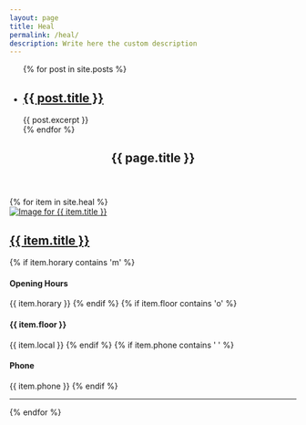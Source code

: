 ```yaml
---
layout: page
title: Heal
permalink: /heal/
description: Write here the custom description
---
```

<ul>
  {% for post in site.posts %}
    <li>
      <h2><a href="{{ post.url }}">{{ post.title }}</a></h2>
      {{ post.excerpt }}
    </li>
  {% endfor %}
</ul>
<section role="content" class="list-bussines shop">
  <div class="row">
    <div class="col sm-12">
      <header class="page-header">
        <h1 class="title">{{ page.title }}</h1>
      </header>
    </div>
  </div>
  <div class="row">
    {% for item in site.heal %}
    <article class="col md-6">
      <div class="row">
        <div class="col md-6">
          <a href="{{ item.url }}">
            <img src="{{ item.avatar }}" alt="Image for {{ item.title }}">
          </a>
        </div>
        <div class="col md-6">
          <h2><a href="{{ item.url }}">{{ item.title }}</a></h2>
          {% if item.horary contains 'm' %}
          <h4>Opening Hours</h4>
          <span>{{ item.horary }}</span>
          {% endif %}
          {% if item.floor contains 'o' %}
          <h4>{{ item.floor }}</h4>
          <span>{{ item.local }}</span>
          {% endif %}
          {% if item.phone contains ' ' %}
          <h4>Phone</h4>
          <span>{{ item.phone }}</span>
          {% endif %}
        </div>
      </div>
      <hr>
    </article>
    {% endfor %}
  </div>

</section>